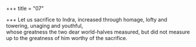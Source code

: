 +++
title = "07"

+++
Let us sacrifice to Indra, increased through homage, lofty and towering,  unaging and youthful,  
whose greatness the two dear world-halves measured, but did not  measure up to the greatness of him worthy of the sacrifice.  